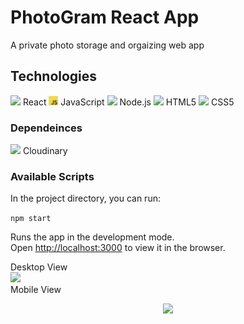 # PhotoGram React App

A private photo storage and orgaizing web app

## Technologies

 <img src='https://www.sumologic.com/wp-content/uploads/2015/12/react-1.png' width='15px'>
 React
 <img src='https://raw.githubusercontent.com/voodootikigod/logo.js/master/js.png' width='15px'>
 JavaScript
 <img src='https://cdn.iconscout.com/icon/free/png-512/nodejs-2-226035.png' width='25px'>
 Node.js
 <img src='https://upload.wikimedia.org/wikipedia/commons/thumb/8/80/HTML5_logo_resized.svg/425px-HTML5_logo_resized.svg.png' width='15px'>
 HTML5
 <img src='https://upload.wikimedia.org/wikipedia/commons/thumb/d/d5/CSS3_logo_and_wordmark.svg/1200px-CSS3_logo_and_wordmark.svg.png' width='15px'>
 CSS5

### Dependeinces

 <img src='https://res.cloudinary.com/demo/image/upload/cloudinary_icon.png' width='25px'>
Cloudinary

### Available Scripts

In the project directory, you can run:

`npm start`

Runs the app in the development mode.<br>
Open [http://localhost:3000](http://localhost:3000) to view it in the browser.

Desktop View
<br/>
<img src='http://beardystudios.com/Bloc_Capstone/photoGram/images/desktop-example.png' width='550px'>
<br/>
Mobile View
<br/>

<center><img src='http://beardystudios.com/Bloc_Capstone/photoGram/images/landingPage-example.png' width='200px'></center>
